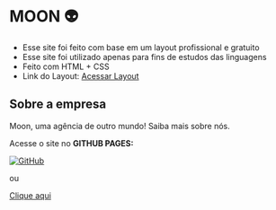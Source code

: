 # MOON 👽

* Esse site foi feito com base em um layout profissional e gratuito
* Esse site foi utilizado apenas para fins de estudos das linguagens
* Feito com HTML + CSS
* Link do Layout: [Acessar Layout](https://www.youtube.com/watch?v=1wfeqDyMUx4)

## Sobre a empresa

Moon, uma agência de outro mundo! Saiba mais sobre nós.


Acesse o site no **GITHUB PAGES:**

[![GitHub](https://img.shields.io/badge/GitHub-100000?style=for-the-badge&logo=github&logoColor=white)](https://henriquefurtado-dev.github.io/Moon/)

ou 

[Clique aqui](https://henriquefurtado-dev.github.io/Moon/)

